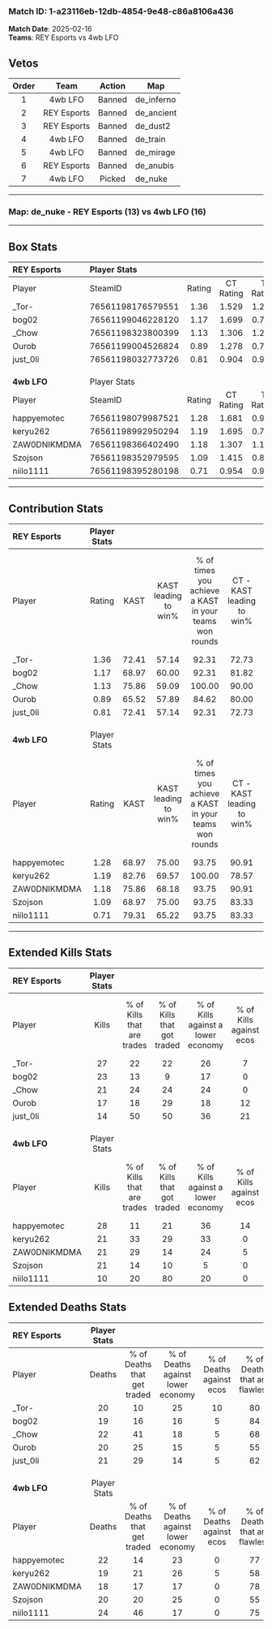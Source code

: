 ### Match ID: 1-a23116eb-12db-4854-9e48-c86a8106a436  
**Match Date**: 2025-02-16  
**Teams**: REY Esports vs 4wb LFO  

## Vetos  

| Order | Team | Action | Map |
| :---: | :--: | :----: | --- |
| 1 | 4wb LFO | Banned | de_inferno |
| 2 | REY Esports | Banned | de_ancient |
| 3 | REY Esports | Banned | de_dust2 |
| 4 | 4wb LFO | Banned | de_train |
| 5 | 4wb LFO | Banned | de_mirage |
| 6 | REY Esports | Banned | de_anubis |
| 7 | 4wb LFO | Picked | de_nuke |

---  

### **Map**: de_nuke - REY Esports (13) vs 4wb LFO (16)  
---  

## Box Stats  

| **REY Esports** | Player Stats      |        |           |          |       |      |       |         |        |      |     |
| :- | :- | :-: | :-: | :-: | :-: | :-: | :-: | :-: | :-: | :-: | :-: |
| Player          | SteamID           | Rating | CT Rating | T Rating | KAST  | ADR  | Kills | Assists | Deaths | K/D  | HS% |
| _Tor-           | 76561198176579551 |  1.36  |   1.529   |  1.282   | 72.41 | 99.9 |  27   |    5    |   20   | 1.35 | 70  |
| bog02           | 76561199046228120 |  1.17  |   1.699   |  0.792   | 68.97 | 78.8 |  23   |    6    |   19   | 1.21 | 47  |
| _Chow           | 76561198323800399 |  1.13  |   1.306   |  1.288   | 75.86 | 82.0 |  21   |    9    |   22   | 0.95 | 71  |
| Ourob           | 76561199004526824 |  0.89  |   1.278   |  0.717   | 65.52 | 61.9 |  17   |    5    |   20   | 0.85 | 41  |
| just_0li        | 76561198032773726 |  0.81  |   0.904   |  0.932   | 72.41 | 54.0 |  14   |    4    |   21   | 0.67 | 71  |
|                 |                   |        |           |          |       |      |       |         |        |      |     |
|                 |                   |        |           |          |       |      |       |         |        |      |     |
|                 |                   |        |           |          |       |      |       |         |        |      |     |
| **4wb LFO**     | Player Stats      |        |           |          |       |      |       |         |        |      |     |
| Player          | SteamID           | Rating | CT Rating | T Rating | KAST  | ADR  | Kills | Assists | Deaths | K/D  | HS% |
| happyemotec     | 76561198079987521 |  1.28  |   1.681   |  0.978   | 68.97 | 86.5 |  28   |    3    |   22   | 1.27 | 78  |
| keryu262        | 76561198992950294 |  1.19  |   1.695   |  0.758   | 82.76 | 72.3 |  21   |    6    |   19   | 1.11 | 47  |
| ZAW0DNIKMDMA    | 76561198366402490 |  1.18  |   1.307   |  1.182   | 75.86 | 81.0 |  21   |    4    |   18   | 1.17 |  9  |
| Szojson         | 76561198352979595 |  1.09  |   1.415   |  0.890   | 68.97 | 76.3 |  21   |    6    |   20   | 1.05 | 57  |
| niilo1111       | 76561198395280198 |  0.71  |   0.954   |  0.989   | 79.31 | 54.9 |  10   |   10    |   24   | 0.42 | 50  |
---  

## Contribution Stats  

| **REY Esports** | Player Stats |       |                      |                                                        |                           |                                                             |                          |                                                            |
| :- | :-: | :-: | :-: | :-: | :-: | :-: | :-: | :-: |
| Player          |    Rating    | KAST  | KAST leading to win% | % of times you achieve a KAST in your teams won rounds | CT - KAST leading to win% | CT - % of times you achieve a KAST in your teams won rounds | T - KAST leading to win% | T - % of times you achieve a KAST in your teams won rounds |
| _Tor-           |     1.36     | 72.41 |        57.14         |                         92.31                          |           72.73           |                            88.89                            |          40.00           |                           100.00                           |
| bog02           |     1.17     | 68.97 |        60.00         |                         92.31                          |           81.82           |                           100.00                            |          33.33           |                           75.00                            |
| _Chow           |     1.13     | 75.86 |        59.09         |                         100.00                         |           90.00           |                           100.00                            |          33.33           |                           100.00                           |
| Ourob           |     0.89     | 65.52 |        57.89         |                         84.62                          |           80.00           |                            88.89                            |          33.33           |                           75.00                            |
| just_0li        |     0.81     | 72.41 |        57.14         |                         92.31                          |           72.73           |                            88.89                            |          40.00           |                           100.00                           |
|                 |              |       |                      |                                                        |                           |                                                             |                          |                                                            |
|                 |              |       |                      |                                                        |                           |                                                             |                          |                                                            |
|                 |              |       |                      |                                                        |                           |                                                             |                          |                                                            |
| **4wb LFO**     | Player Stats |       |                      |                                                        |                           |                                                             |                          |                                                            |
| Player          |    Rating    | KAST  | KAST leading to win% | % of times you achieve a KAST in your teams won rounds | CT - KAST leading to win% | CT - % of times you achieve a KAST in your teams won rounds | T - KAST leading to win% | T - % of times you achieve a KAST in your teams won rounds |
| happyemotec     |     1.28     | 68.97 |        75.00         |                         93.75                          |           90.91           |                            90.91                            |          55.56           |                           100.00                           |
| keryu262        |     1.19     | 82.76 |        69.57         |                         100.00                         |           78.57           |                           100.00                            |          55.56           |                           100.00                           |
| ZAW0DNIKMDMA    |     1.18     | 75.86 |        68.18         |                         93.75                          |           90.91           |                            90.91                            |          45.45           |                           100.00                           |
| Szojson         |     1.09     | 68.97 |        75.00         |                         93.75                          |           83.33           |                            90.91                            |          62.50           |                           100.00                           |
| niilo1111       |     0.71     | 79.31 |        65.22         |                         93.75                          |           83.33           |                            90.91                            |          45.45           |                           100.00                           |
---  

## Extended Kills Stats  

| **REY Esports** | Player Stats |                            |                            |                                    |                         |                              |                                 |                                       |                    |           |
| :- | :-: | :-: | :-: | :-: | :-: | :-: | :-: | :-: | :-: | :-: |
| Player          |    Kills     | % of Kills that are trades | % of Kills that got traded | % of Kills against a lower economy | % of Kills against ecos | % of Kills that are flawless | % of Kills that are close duels | % of Kills that are assisted by flash | Pistol Round Kills | AWP Kills |
| _Tor-           |      27      |             22             |             22             |                 26                 |            7            |              70              |               11                |                  11                   |         0          |     2     |
| bog02           |      23      |             13             |             9              |                 17                 |            0            |              65              |                4                |                   4                   |         6          |    12     |
| _Chow           |      21      |             24             |             24             |                 24                 |            0            |              76              |                5                |                   5                   |         2          |     0     |
| Ourob           |      17      |             18             |             29             |                 18                 |           12            |              76              |               12                |                   0                   |         1          |     1     |
| just_0li        |      14      |             50             |             50             |                 36                 |           21            |              50              |                7                |                   0                   |         1          |     0     |
|                 |              |                            |                            |                                    |                         |                              |                                 |                                       |                    |           |
|                 |              |                            |                            |                                    |                         |                              |                                 |                                       |                    |           |
|                 |              |                            |                            |                                    |                         |                              |                                 |                                       |                    |           |
| **4wb LFO**     | Player Stats |                            |                            |                                    |                         |                              |                                 |                                       |                    |           |
| Player          |    Kills     | % of Kills that are trades | % of Kills that got traded | % of Kills against a lower economy | % of Kills against ecos | % of Kills that are flawless | % of Kills that are close duels | % of Kills that are assisted by flash | Pistol Round Kills | AWP Kills |
| happyemotec     |      28      |             11             |             21             |                 36                 |           14            |              71              |                0                |                   7                   |         0          |     0     |
| keryu262        |      21      |             33             |             29             |                 33                 |            0            |              67              |                0                |                   0                   |         0          |     0     |
| ZAW0DNIKMDMA    |      21      |             29             |             14             |                 24                 |            5            |              81              |                0                |                   0                   |         0          |    16     |
| Szojson         |      21      |             14             |             10             |                 5                  |            0            |              76              |                5                |                   0                   |         1          |     1     |
| niilo1111       |      10      |             20             |             80             |                 20                 |            0            |              50              |               10                |                   0                   |         0          |     0     |
## Extended Deaths Stats  

| **REY Esports** | Player Stats |                             |                                   |                          |                               |                            |                           |               |
| :- | :-: | :-: | :-: | :-: | :-: | :-: | :-: | :-: |
| Player          |    Deaths    | % of Deaths that get traded | % of Deaths against lower economy | % of Deaths against ecos | % of Deaths that are flawless | % of Deaths that are close | % of Deaths while blinded | Deaths to AWP |
| _Tor-           |      20      |             10              |                25                 |            10            |              80               |             0              |             0             |       3       |
| bog02           |      19      |             16              |                16                 |            5             |              84               |             0              |             5             |       3       |
| _Chow           |      22      |             41              |                18                 |            5             |              68               |             0              |             0             |       2       |
| Ourob           |      20      |             25              |                15                 |            5             |              55               |             5              |             0             |       5       |
| just_0li        |      21      |             29              |                14                 |            5             |              62               |             5              |             5             |       4       |
|                 |              |                             |                                   |                          |                               |                            |                           |               |
|                 |              |                             |                                   |                          |                               |                            |                           |               |
|                 |              |                             |                                   |                          |                               |                            |                           |               |
| **4wb LFO**     | Player Stats |                             |                                   |                          |                               |                            |                           |               |
| Player          |    Deaths    | % of Deaths that get traded | % of Deaths against lower economy | % of Deaths against ecos | % of Deaths that are flawless | % of Deaths that are close | % of Deaths while blinded | Deaths to AWP |
| happyemotec     |      22      |             14              |                23                 |            0             |              77               |             5              |             0             |       5       |
| keryu262        |      19      |             21              |                26                 |            5             |              58               |             5              |            11             |       3       |
| ZAW0DNIKMDMA    |      18      |             17              |                17                 |            0             |              78               |             11             |             6             |       2       |
| Szojson         |      20      |             20              |                25                 |            0             |              55               |             10             |            10             |       2       |
| niilo1111       |      24      |             46              |                17                 |            0             |              75               |             8              |             0             |       3       |
